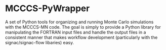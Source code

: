 # MCCCS-PyWrapper
A set of Python tools for organizing and running Monte Carlo simulations with the MCCCS-MN code.
The goal is simply to provide a Python library for manipulating the FORTRAN input files and handle
the output files in a consistent manner that makes workflow development (particularly with the 
signac/signac-flow libaries) easy.
